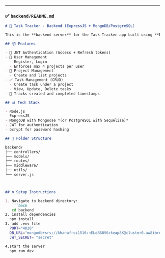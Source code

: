 
---

### ✅ `backend/README.md`

```md
# 🧩 Task Tracker - Backend (ExpressJS + MongoDB/PostgreSQL)

This is the **backend server** for the Task Tracker app built using **Node.js**, **Express**, and **MongoDB** (or PostgreSQL optionally).

## 📦 Features

- 🔐 JWT Authentication (Access + Refresh tokens)
- 👥 User Management
  - Register, Login
  - Enforces max 4 projects per user
- 📁 Project Management
  - Create and list projects
- ✅ Task Management (CRUD)
  - Create task under a project
  - View, Update, Delete tasks
- 📅 Tracks created and completed timestamps

## 📊 Tech Stack

- Node.js
- ExpressJS
- MongoDB with Mongoose *(or PostgreSQL with Sequelize)*
- JWT for authentication
- bcrypt for password hashing

## 📁 Folder Structure

backend/
├── controllers/
├── models/
├── routes/
├── middleware/
├── utils/
└── server.js



## ⚙️ Setup Instructions

1. Navigate to backend directory:
   ```bash
   cd backend
2. install dependencies
  npm install
3. add .env file
  PORT="4020"
  DB_URL="mongodb+srv://khanafroz1516:nELeBS096ckeap8X@cluster0.aw8ibru.mongodb.net/?retryWrites=true&w=majority&appName=Cluster0"
  JWT_SECRET= "secret"

4.start the server
  npm run dev
